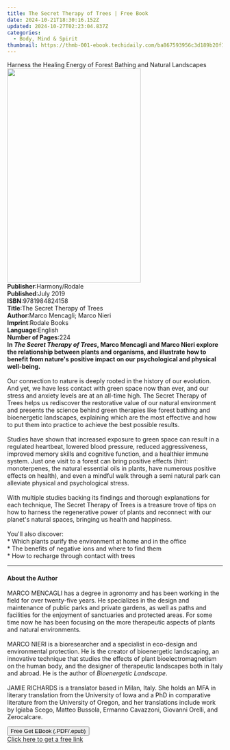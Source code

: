 ```yaml
---
title: The Secret Therapy of Trees | Free Book
date: 2024-10-21T18:30:16.152Z
updated: 2024-10-27T02:23:04.837Z
categories:
  - Body, Mind & Spirit
thumbnail: https://thmb-001-ebook.techidaily.com/ba867593956c3d189b20f124c753077af8b005bc6bb5b4898b74d80c2640e6e7.jpg
---
```

<main id="book-container">
  <div class="flex flex-col">
    <div class="book-brief flex-1 py-6 px-4 sm:p-6 md:py-10 md:px-8">
      <!-- brief-->
      <div class="book-brief-main">
        Harness the Healing Energy of Forest Bathing and Natural Landscapes
      </div>
    </div>
    <div
      class="book-meta-info flex-1 grid gap-4 col-start-1 col-end-3 row-start-1 sm:mb-6 sm:grid-cols-4 lg:gap-6 lg:col-start-2 lg:row-end-6 lg:row-span-6 lg:mb-0"
    >
      <div
        class="book-meta-info-left place-content-center mt-4 p-4 text-sm leading-6 col-start-2 col-span-2 dark:text-slate-400"
      >
        <img
          class="w-full h-500 object-cover rounded-lg sm:h-255 sm:col-span-2 lg:col-span-full"
          src="https://img-001-ebook.techidaily.com/9e768454f155d7677f8b9f123846f24e6f60a2e16a417e7038aa471a5c28dc5b.jpg"
          alt=""
          width="312"
          height="500"
        />
      </div>
      <div
        class="book-meta-info-right mt-2 col-start-1 row-start-2 col-span-3 self-center"
      >
        <!-- meta data  -->
        <div class="flex flex-col px-4 md:px-8">
          <div class="flex-1">
            <strong>Publisher</strong>:<span class="px-2">Harmony/Rodale</span>
          </div>
          <div class="flex-1">
            <strong>Published</strong>:<span class="px-2">July 2019</span>
          </div>
          <div class="flex-1">
            <strong>ISBN</strong>:<span class="px-2">9781984824158</span>
          </div>
          <div class="flex-1">
            <strong>Title</strong>:<span class="px-2"
              >The Secret Therapy of Trees</span
            >
          </div>
          <div class="flex-1">
            <strong>Author</strong>:<span class="px-2"
              >Marco Mencagli; Marco Nieri</span
            >
          </div>
          <div class="flex-1">
            <strong>Imprint</strong>:<span class="px-2">Rodale Books</span>
          </div>
          <div class="flex-1">
            <strong>Language</strong>:<span class="px-2">English</span>
          </div>
          <div class="flex-1">
            <strong>Number of Pages</strong>:<span class="px-2">224</span>
          </div>
        </div>
      </div>
    </div>
    <div class="book-description flex-1 py-6 px-4 sm:p-6 md:py-10 md:px-8">
      <div class="book-description-main">
        <div accordion-content="" id="description">
          <b
            >In <i>The Secret Therapy of Trees</i>, Marco Mencagli and Marco
            Nieri explore the relationship between plants and organisms, and
            illustrate how to benefit from nature's positive impact on our
            psychological and physical well-being.</b
          ><br /><br />Our connection to nature is deeply rooted in the history
          of our evolution. And yet, we have less contact with green space now
          than ever, and our stress and anxiety levels are at an all-time high.
          The Secret Therapy of Trees helps us rediscover the restorative value
          of our natural environment and presents the science behind green
          therapies like forest bathing and bioenergetic landscapes, explaining
          which are the most effective and how to put them into practice to
          achieve the best possible results. <br /><br />Studies have shown that
          increased exposure to green space can result in a regulated heartbeat,
          lowered blood pressure, reduced aggressiveness, improved memory skills
          and cognitive function, and a healthier immune system. Just one visit
          to a forest can bring positive effects (hint: monoterpenes, the
          natural essential oils in plants, have numerous positive effects on
          health), and even a mindful walk through a semi natural park can
          alleviate physical and psychological stress. <br /><br />With multiple
          studies backing its findings and thorough explanations for each
          technique, The Secret Therapy of Trees is a treasure trove of tips on
          how to harness the regenerative power of plants and reconnect with our
          planet's natural spaces, bringing us health and happiness.
          <br /><br />You'll also discover:<br />* Which plants purify the
          environment at home and in the office<br />* The benefits of negative
          ions and where to find them<br />* How to recharge through contact
          with trees
        </div>
        <div class="accordion-fader"></div>
      </div>
    </div>
    <div class="book-excerpts flex-1 py-6 px-4 sm:p-6 md:py-10 md:px-8">
      <!-- excerpts-->
      <div class="book-excerpts-main">
        <hr />
        <h4 class="placeholder placeholder-heading">
          <span>About the Author</span>
        </h4>
        <p>
          MARCO MENCAGLI has a degree in agronomy and has been working in the
          field for over twenty-five years. He specializes in the design and
          maintenance of public parks and private gardens, as well as paths and
          facilities for the enjoyment of sanctuaries and protected areas. For
          some time now he has been focusing on the more therapeutic aspects of
          plants and natural environments.<br /><br />MARCO NIERI is a
          bioresearcher and a specialist in eco-design and environmental
          protection. He is the creator of bioenergetic landscaping, an
          innovative technique that studies the effects of plant
          bioelectromagnetism on the human body, and the designer of therapeutic
          landscapes both in Italy and abroad. He is the author of
          <i>Bioenergetic Landscape</i>. <br /><br />JAMIE RICHARDS is a
          translator based in Milan, Italy. She holds an MFA in literary
          translation from the University of Iowa and a PhD in comparative
          literature from the University of Oregon, and her translations include
          work by Igiaba Scego, Matteo Bussola, Ermanno Cavazzoni, Giovanni
          Orelli, and Zerocalcare.
        </p>
      </div>
    </div>
    <div
      class="book-about-author flex-1 py-6 px-4 sm:p-6 md:py-10 md:px-8"
    ></div>
    <div class="book-free-get flex-1 py-6 px-4 sm:p-6 md:py-10 md:px-8">
      <button
        id="btn-free-get"
        class="bg-blue-500 hover:bg-blue-700 text-white font-bold py-2 px-4 rounded"
      >
        Free Get EBook (.PDF/.epub)
      </button>
      <div id="countdown-display" class="px-2 text-lg mt-2"></div>
      <a
        id="free-link"
        class="hidden bg-blue-500 hover:bg-blue-700 text-white font-bold py-2 px-4 rounded"
        href="https://www.ebooks.com/en-us/book/138566329/the-secret-therapy-of-trees/marco-mencagli/"
        target="_blank"
        >Click here to get a free link</a
      >
    </div>
    <script>
      let countdownTime = 0;
      let countdownInterval = null;
      document
        .getElementById('btn-free-get')
        .addEventListener('click', startCountdown);
      function startCountdown() {
        countdownTime = new Date().getTime() + 60000 * 3;
        countdownInterval = setInterval(updateCountdown, 1000);
        document.getElementById('btn-free-get').disabled = true;
        document
          .getElementById('btn-free-get')
          .classList.add('bg-gray-500', 'cursor-not-allowed');
      }
      function updateCountdown() {
        let currentTime = new Date().getTime();
        let timeLeft = countdownTime - currentTime;
        let secondsLeft = Math.floor(timeLeft / 1000);
        document.getElementById('countdown-display').innerHTML =
          `Remaining time: ${secondsLeft} seconds.`;
        if (secondsLeft <= 0) {
          clearInterval(countdownInterval);
          document.getElementById('btn-free-get').classList.add('hidden');
          document.getElementById('free-link').classList.remove('hidden');
          document.getElementById('countdown-display').innerHTML = '';
        }
      }
    </script>
  </div>
</main>

<ins class="adsbygoogle"
      style="display:block"
      data-ad-client="ca-pub-7571918770474297"
      data-ad-slot="8358498916"
      data-ad-format="auto"
      data-full-width-responsive="true"></ins>
    